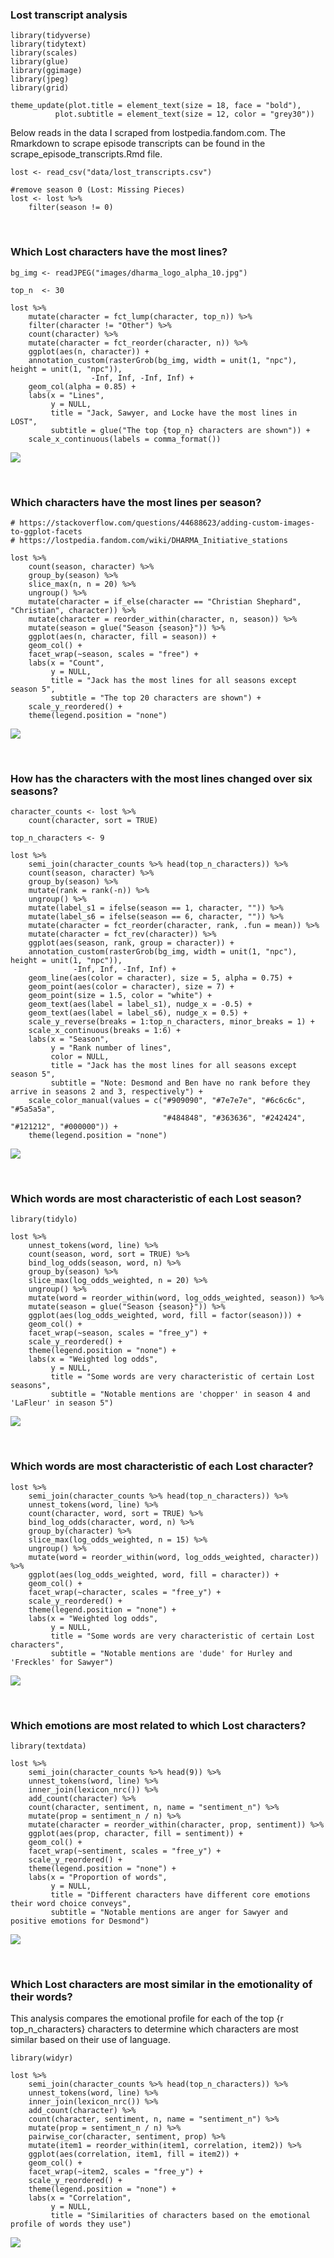 ### Lost transcript analysis

    library(tidyverse)
    library(tidytext)
    library(scales)
    library(glue)
    library(ggimage)
    library(jpeg)
    library(grid)

    theme_update(plot.title = element_text(size = 18, face = "bold"),
              plot.subtitle = element_text(size = 12, color = "grey30"))

Below reads in the data I scraped from lostpedia.fandom.com. The
Rmarkdown to scrape episode transcripts can be found in the
scrape\_episode\_transcripts.Rmd file.

    lost <- read_csv("data/lost_transcripts.csv")

    #remove season 0 (Lost: Missing Pieces)
    lost <- lost %>%
        filter(season != 0)

<br />

### Which Lost characters have the most lines?

    bg_img <- readJPEG("images/dharma_logo_alpha_10.jpg")

    top_n  <- 30

    lost %>%
        mutate(character = fct_lump(character, top_n)) %>%
        filter(character != "Other") %>%
        count(character) %>%
        mutate(character = fct_reorder(character, n)) %>%
        ggplot(aes(n, character)) +
        annotation_custom(rasterGrob(bg_img, width = unit(1, "npc"), height = unit(1, "npc")), 
                      -Inf, Inf, -Inf, Inf) +
        geom_col(alpha = 0.85) +
        labs(x = "Lines",
             y = NULL,
             title = "Jack, Sawyer, and Locke have the most lines in LOST",
             subtitle = glue("The top {top_n} characters are shown")) +
        scale_x_continuous(labels = comma_format())

![](C:/Users/mattc/Documents/projects/lost_transcript_analysis/README_files/figure-markdown_strict/unnamed-chunk-4-1.png)

<br />

### Which characters have the most lines per season?

    # https://stackoverflow.com/questions/44688623/adding-custom-images-to-ggplot-facets
    # https://lostpedia.fandom.com/wiki/DHARMA_Initiative_stations

    lost %>%
        count(season, character) %>%
        group_by(season) %>%
        slice_max(n, n = 20) %>% 
        ungroup() %>%
        mutate(character = if_else(character == "Christian Shephard", "Christian", character)) %>%
        mutate(character = reorder_within(character, n, season)) %>%
        mutate(season = glue("Season {season}")) %>%
        ggplot(aes(n, character, fill = season)) +
        geom_col() +
        facet_wrap(~season, scales = "free") +
        labs(x = "Count",
             y = NULL,
             title = "Jack has the most lines for all seasons except season 5",
             subtitle = "The top 20 characters are shown") +
        scale_y_reordered() +
        theme(legend.position = "none")

![](C:/Users/mattc/Documents/projects/lost_transcript_analysis/README_files/figure-markdown_strict/unnamed-chunk-5-1.png)

<br />

### How has the characters with the most lines changed over six seasons?

    character_counts <- lost %>%
        count(character, sort = TRUE)

    top_n_characters <- 9

    lost %>%
        semi_join(character_counts %>% head(top_n_characters)) %>%
        count(season, character) %>%
        group_by(season) %>%
        mutate(rank = rank(-n)) %>%
        ungroup() %>%
        mutate(label_s1 = ifelse(season == 1, character, "")) %>%
        mutate(label_s6 = ifelse(season == 6, character, "")) %>%
        mutate(character = fct_reorder(character, rank, .fun = mean)) %>%
        mutate(character = fct_rev(character)) %>% 
        ggplot(aes(season, rank, group = character)) +
        annotation_custom(rasterGrob(bg_img, width = unit(1, "npc"), height = unit(1, "npc")), 
                  -Inf, Inf, -Inf, Inf) +
        geom_line(aes(color = character), size = 5, alpha = 0.75) +
        geom_point(aes(color = character), size = 7) +
        geom_point(size = 1.5, color = "white") +
        geom_text(aes(label = label_s1), nudge_x = -0.5) +
        geom_text(aes(label = label_s6), nudge_x = 0.5) +
        scale_y_reverse(breaks = 1:top_n_characters, minor_breaks = 1) +
        scale_x_continuous(breaks = 1:6) +
        labs(x = "Season",
             y = "Rank number of lines",
             color = NULL,
             title = "Jack has the most lines for all seasons except season 5",
             subtitle = "Note: Desmond and Ben have no rank before they arrive in seasons 2 and 3, respectively") +
        scale_color_manual(values = c("#909090", "#7e7e7e", "#6c6c6c", "#5a5a5a", 
                                      "#484848", "#363636", "#242424", "#121212", "#000000")) +
        theme(legend.position = "none")

![](C:/Users/mattc/Documents/projects/lost_transcript_analysis/README_files/figure-markdown_strict/unnamed-chunk-6-1.png)

<br />

### Which words are most characteristic of each Lost season?

    library(tidylo)

    lost %>%
        unnest_tokens(word, line) %>%
        count(season, word, sort = TRUE) %>%
        bind_log_odds(season, word, n) %>%
        group_by(season) %>%
        slice_max(log_odds_weighted, n = 20) %>%
        ungroup() %>%
        mutate(word = reorder_within(word, log_odds_weighted, season)) %>%
        mutate(season = glue("Season {season}")) %>%
        ggplot(aes(log_odds_weighted, word, fill = factor(season))) +
        geom_col() +
        facet_wrap(~season, scales = "free_y") +
        scale_y_reordered() +
        theme(legend.position = "none") +
        labs(x = "Weighted log odds",
             y = NULL,
             title = "Some words are very characteristic of certain Lost seasons",
             subtitle = "Notable mentions are 'chopper' in season 4 and 'LaFleur' in season 5")

![](C:/Users/mattc/Documents/projects/lost_transcript_analysis/README_files/figure-markdown_strict/unnamed-chunk-7-1.png)

<br />

### Which words are most characteristic of each Lost character?

    lost %>%
        semi_join(character_counts %>% head(top_n_characters)) %>%
        unnest_tokens(word, line) %>%
        count(character, word, sort = TRUE) %>%
        bind_log_odds(character, word, n) %>%
        group_by(character) %>%
        slice_max(log_odds_weighted, n = 15) %>%
        ungroup() %>%
        mutate(word = reorder_within(word, log_odds_weighted, character)) %>%
        ggplot(aes(log_odds_weighted, word, fill = character)) +
        geom_col() +
        facet_wrap(~character, scales = "free_y") +
        scale_y_reordered() +
        theme(legend.position = "none") +
        labs(x = "Weighted log odds",
             y = NULL,
             title = "Some words are very characteristic of certain Lost characters",
             subtitle = "Notable mentions are 'dude' for Hurley and 'Freckles' for Sawyer")

![](C:/Users/mattc/Documents/projects/lost_transcript_analysis/README_files/figure-markdown_strict/unnamed-chunk-8-1.png)

<br />

### Which emotions are most related to which Lost characters?

    library(textdata)

    lost %>%   
        semi_join(character_counts %>% head(9)) %>%
        unnest_tokens(word, line) %>%
        inner_join(lexicon_nrc()) %>%
        add_count(character) %>%
        count(character, sentiment, n, name = "sentiment_n") %>%
        mutate(prop = sentiment_n / n) %>%
        mutate(character = reorder_within(character, prop, sentiment)) %>%
        ggplot(aes(prop, character, fill = sentiment)) +
        geom_col() +
        facet_wrap(~sentiment, scales = "free_y") +
        scale_y_reordered() +
        theme(legend.position = "none") +
        labs(x = "Proportion of words",
             y = NULL,
             title = "Different characters have different core emotions their word choice conveys",
             subtitle = "Notable mentions are anger for Sawyer and positive emotions for Desmond")

![](C:/Users/mattc/Documents/projects/lost_transcript_analysis/README_files/figure-markdown_strict/unnamed-chunk-9-1.png)

<br />

### Which Lost characters are most similar in the emotionality of their words?

This analysis compares the emotional profile for each of the top {r
top\_n\_characters} characters to determine which characters are most
similar based on their use of language.

    library(widyr)
        
    lost %>%   
        semi_join(character_counts %>% head(top_n_characters)) %>%
        unnest_tokens(word, line) %>%
        inner_join(lexicon_nrc()) %>%
        add_count(character) %>%
        count(character, sentiment, n, name = "sentiment_n") %>%
        mutate(prop = sentiment_n / n) %>%
        pairwise_cor(character, sentiment, prop) %>% 
        mutate(item1 = reorder_within(item1, correlation, item2)) %>%
        ggplot(aes(correlation, item1, fill = item2)) +
        geom_col() +
        facet_wrap(~item2, scales = "free_y") +
        scale_y_reordered() +
        theme(legend.position = "none") +
        labs(x = "Correlation",
             y = NULL,
             title = "Similarities of characters based on the emotional profile of words they use")

![](C:/Users/mattc/Documents/projects/lost_transcript_analysis/README_files/figure-markdown_strict/unnamed-chunk-10-1.png)

<br /> <br /> <br /> <br /> <br />
